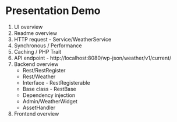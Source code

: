 # Presentation Demo

1. UI overview
2. Readme overview
3. HTTP request - Service/WeatherService
4. Synchronous / Performance
5. Caching / PHP Trait
6. API endpoint - http://localhost:8080/wp-json/weather/v1/current/
7. Backend overview
    * Rest/RestRegister
    * Rest/Weather
    * Interface - RestRegisterable
    * Base class - RestBase
    * Dependency injection
    * Admin/WeatherWidget
    * AssetHandler
8. Frontend overview